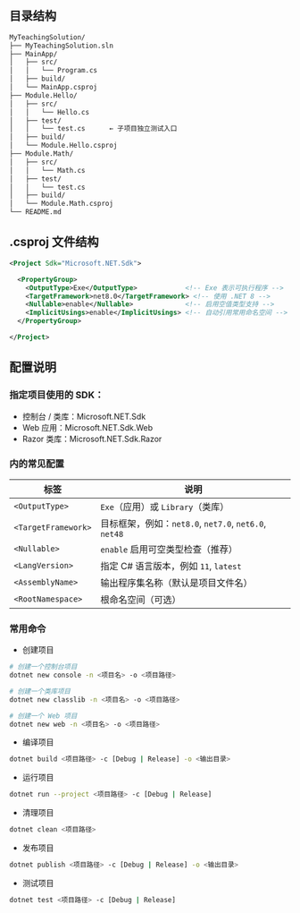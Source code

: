 ## 目录结构

```bash
MyTeachingSolution/
├── MyTeachingSolution.sln
├── MainApp/
│   ├── src/
│   │   └── Program.cs
│   ├── build/
│   └── MainApp.csproj
├── Module.Hello/
│   ├── src/
│   │   └── Hello.cs
│   ├── test/
│   │   └── test.cs      ← 子项目独立测试入口
│   ├── build/
│   └── Module.Hello.csproj
├── Module.Math/
│   ├── src/
│   │   └── Math.cs
│   ├── test/
│   │   └── test.cs
│   ├── build/
│   └── Module.Math.csproj
└── README.md
```
 
## .csproj 文件结构

```xml
<Project Sdk="Microsoft.NET.Sdk">

  <PropertyGroup>
    <OutputType>Exe</OutputType>            <!-- Exe 表示可执行程序 -->
    <TargetFramework>net8.0</TargetFramework> <!-- 使用 .NET 8 -->
    <Nullable>enable</Nullable>             <!-- 启用空值类型支持 -->
    <ImplicitUsings>enable</ImplicitUsings> <!-- 自动引用常用命名空间 -->
  </PropertyGroup>

</Project>
```


## 配置说明

### <Project Sdk="...">

### 指定项目使用的 SDK：

- 控制台 / 类库：Microsoft.NET.Sdk
- Web 应用：Microsoft.NET.Sdk.Web
- Razor 类库：Microsoft.NET.Sdk.Razor

### <PropertyGroup> 内的常见配置

| 标签                  | 说明                                            |
| ------------------- | --------------------------------------------- |
| `<OutputType>`      | `Exe`（应用）或 `Library`（类库）                      |
| `<TargetFramework>` | 目标框架，例如：`net8.0`, `net7.0`, `net6.0`, `net48` |
| `<Nullable>`        | `enable` 启用可空类型检查（推荐）                         |
| `<LangVersion>`     | 指定 C# 语言版本，例如 `11`, `latest`                  |
| `<AssemblyName>`    | 输出程序集名称（默认是项目文件名）                             |
| `<RootNamespace>`   | 根命名空间（可选）                                     |


### 常用命令

- 创建项目

```bash
# 创建一个控制台项目
dotnet new console -n <项目名> -o <项目路径>

# 创建一个类库项目
dotnet new classlib -n <项目名> -o <项目路径>

# 创建一个 Web 项目
dotnet new web -n <项目名> -o <项目路径>
```

- 编译项目

```bash
dotnet build <项目路径> -c [Debug | Release] -o <输出目录>
```

- 运行项目

```bash
dotnet run --project <项目路径> -c [Debug | Release]
```

- 清理项目

```bash
dotnet clean <项目路径>
```

- 发布项目

```bash
dotnet publish <项目路径> -c [Debug | Release] -o <输出目录>
```

- 测试项目

```bash
dotnet test <项目路径> -c [Debug | Release]
```